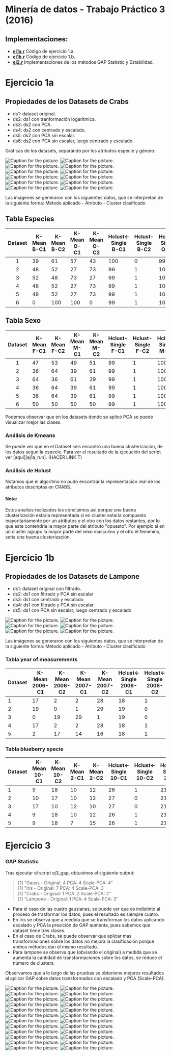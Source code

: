 Minería de datos  - Trabajo Práctico 3 (2016)
=============================================

Implementaciones:
----------------

* [**ej1a.r**][ej1a] Código de ejercicio 1.a.
* [**ej1b.r**][ej1b] Código de ejercicio 1.b.
* [**ej2.r**][ej2] Implementaciones de los métodos
GAP Statistic y Estabilidad.

Ejercicio 1a
============

Propiedades de los Datasets de Crabs
------------------------------------
 - ds1: dataset original.
 - ds2: ds1 con tranformación logarítmica.
 - ds3: ds2 con PCA.
 - ds4: ds2 con centrado y escalado.
 - ds5: ds2 con PCA sin escalar.
 - ds6: ds2 con PCA sin escalar, luego centrado y escalado.

Gráficas de los datasets, separando por los atributos especie y género:

![Caption for the picture.](crabs_DS_1_sex.jpeg)
![Caption for the picture.](crabs_DS_1_species.jpeg)
![Caption for the picture.](crabs_DS_2_sex.jpeg)
![Caption for the picture.](crabs_DS_2_species.jpeg)
![Caption for the picture.](crabs_DS_3_sex.jpeg)
![Caption for the picture.](crabs_DS_3_species.jpeg)
![Caption for the picture.](crabs_DS_4_sex.jpeg)
![Caption for the picture.](crabs_DS_4_species.jpeg)
![Caption for the picture.](crabs_DS_5_sex.jpeg)
![Caption for the picture.](crabs_DS_5_species.jpeg)
![Caption for the picture.](crabs_DS_6_sex.jpeg)
![Caption for the picture.](crabs_DS_6_species.jpeg)

Las imágenes se generaron con los siguientes datos, que se interpretan de la siguiente forma:
Método aplicado - Atributo - Cluster clasificado
## Tabla Especies

|Dataset|  K-Mean B-C1  | K-Mean B-C2 | K-Mean O-C1  | K-Mean O-C2 | Hclust<-Single B-C1 | Hclust-Single B-C2 | Hclust-Single O-C1 |  Hclust-Single O-C2 | Hclust-Average B-C1    |   Hclust-Average B-C2   |  Hclust-Average O-C1  | Hclust-Average O-C2   | Hclust-Complete B-C1   | Hclust-Complete B-C2   | Hclust-Complete O-C1    | Hclust-Complete O-C2   |
|:-------:|----|----|----|----|-----|---|----|---|-----|----|----|----|----|----|----|----|
| 1 | 39 | 61  | 57  | 43 | 100 | 0 | 99  | 1 | 69 | 31 | 46  | 54 | 62 | 38 | 43 | 57 |
| 2 | 48 | 52  | 27  | 73 | 99  | 1 | 100 | 0 | 20 | 80 | 6   | 94 | 48 | 52 | 27 | 73 |
| 3 | 52 | 48  | 73  | 27 | 99  | 1 | 100 | 0 | 2  | 98 | 1   | 99 | 48 | 52 | 27 | 73 |
| 4 | 48 | 52  | 27  | 73 | 99  | 1 | 100 | 0 | 2  | 98 | 1   | 99 | 48 | 52 | 27 | 73 |
| 5 | 48 | 52  | 27  | 73 | 99  | 1 | 100 | 0 | 20 | 80 | 6   | 94 | 48 | 52 | 27 | 73 |
| 6 | 0  | 100 | 100 | 0  | 99  | 1 | 100 | 0 | 99 | 1  | 100 | 0  | 97 | 3  | 90 | 10 |



## Tabla Sexo

|Dataset|  K-Mean F-C1  | K-Mean F-C2 | K-Mean M-C1  | K-Mean M-C2 | Hclust-Single F-C1 | Hclust-Single F-C2 | Hclust-Single M-C1 |  Hclust-Single M-C2 | Hclust-Average F-C1  | Hclust-Average F-C2 |  Hclust-Average M-C1  | Hclust-Average M-C2 | Hclust-Complete F-C1   | Hclust-Complete F-C2   | Hclust-Complete M-C1    | Hclust-Complete M-C2   |
|:-------:|----|----|----|----|-----|---|----|---|-----|----|----|----|----|----|----|----|
| 1 | 47 | 53 | 49 | 51 | 99 | 1 | 100 | 0 | 63 | 37 | 52  | 48 | 53 | 47 | 52  | 48 |
| 2 | 36 | 64 | 39 | 61 | 99 | 1 | 100 | 0 | 14 | 86 | 12  | 88 | 36 | 64 | 39  | 61 |
| 3 | 64 | 36 | 61 | 39 | 99 | 1 | 100 | 0 | 1  | 99 | 2   | 98 | 36 | 64 | 39  | 61 |
| 4 | 36 | 64 | 39 | 61 | 99 | 1 | 100 | 0 | 1  | 99 | 2   | 98 | 36 | 64 | 39  | 61 |
| 5 | 36 | 64 | 39 | 61 | 99 | 1 | 100 | 0 | 14 | 86 | 12  | 88 | 36 | 64 | 39  | 61 |
| 6 | 50 | 50 | 50 | 50 | 99 | 1 | 100 | 0 | 99 | 1  | 100 | 0  | 87 | 13 | 100 | 0  |



Podemos observar que en los datasets donde se aplicó PCA se puede visualizar mejor
las clases.


### Análisis de Kmeans

Se puede ver que en el Dataset seis encontró una buena clusterización, de los datos segun la especie. Para ver el resultado de la ejecución del script ver [aquí][ej1a_run]. (HACER LINK T)

### Análisis de Hclust

Notamos que el algoritmo no pudo encontrar la representación real de los atributos descriptas en CRABS.

#### Nota:
Estos analisis realizados los concluimos asi porque una buena clusterización estaria representada si en cluster estaria compuesto mayoritariamente por un atributos y el otro con los datos restantes, por lo que este contendria la mayor parte del atributo "opuesto". Por ejemplo si en un cluster agrupo la mayor parte del sexo masculino y el otro el femenino, seria una buena clusterización.


Ejercicio 1b
============

Propiedades de los Datasets de Lampone
------------------------------------
 - ds1: dataset original con filtrado.
 - ds2: ds1 con filtrado y PCA sin escalar
 - ds3: ds1 con centrado y escalado
 - ds4: ds1 con filtrado y PCA sin escalar.
 - ds5: ds1 con PCA sin escalar, luego centrado y escalado

![Caption for the picture.](lampone_DS_2_blueberry_specie.jpeg)
![Caption for the picture.](lampone_DS_2_year_of_measurement.jpeg)
![Caption for the picture.](lampone_DS_4_blueberry_specie.jpeg)
![Caption for the picture.](lampone_DS_4_year_of_measurement.jpeg)
![Caption for the picture.](lampone_DS_5_blueberry_specie.jpeg)
![Caption for the picture.](lampone_DS_5_year_of_measurement.jpeg)


Las imágenes se generaron con los siguientes datos, que se interpretan de la siguiente forma:
Método aplicado - Atributo - Cluster clasificado

### Tabla year of measurements

 |  Dataset |  K-Mean 2006-C1  |  K-Mean 2006-C2  |  K-Mean 2007-C1  |  K-Mean 2007-C2  |  Hclust<-Single 2006-C1  | Hclust<-Single 2006-C2  |  Hclust<-Single 2007-C1  | Hclust<-Single 2007-C2  |  Hclust-Average 2006-C1  | Hclust-Average 2006-C2  |  Hclust-Average 2007-C1  | Hclust-Average 2007-C2  |  Hclust-Complete 2006-C1  | Hclust-Complete 2006-C2  |  Hclust-Complete 2007-C1  |  Hclust-Complete 2007-C2  |
 |---|----|----|----|----|----|---|----|---|----|---|----|---|----|---|----|----|
 | 1 | 17 | 2  | 2  | 28 | 18 | 1 | 29 | 1 | 18 | 1 | 29 | 1 | 18 | 1 | 24 | 6  |
 | 2 | 19 | 0  | 1  | 29 | 19 | 0 | 29 | 1 | 19 | 0 | 29 | 1 | 19 | 0 | 9  | 21 |
 | 3 | 0  | 19 | 29 | 1  | 19 | 0 | 29 | 1 | 19 | 0 | 29 | 1 | 19 | 0 | 10 | 20 |
 | 4 | 17 | 2  | 2  | 28 | 18 | 1 | 29 | 1 | 18 | 1 | 29 | 1 | 18 | 1 | 24 | 6  |
 | 5 | 2  | 17 | 14 | 16 | 18 | 1 | 29 | 1 | 18 | 1 | 29 | 1 | 18 | 1 | 27 | 3  |

### Tabla blueberry specie

|  Dataset |  K-Mean 10-C1  |  K-Mean 10-C2  |  K-Mean 2-C1  |  K-Mean 2-C2  |  Hclust<-Single 10-C1  | Hclust<-Single 10-C2  |  Hclust<-Single 2-C1  | Hclust<-Single 2-C2  |  Hclust-Average 10-C1  | Hclust-Average 10-C2  |  Hclust-Average 2-C1  | Hclust-Average 2-C2  |  Hclust-Complete 10-C1  | Hclust-Complete 10-C2  |  Hclust-Complete 2-C1  |  Hclust-Complete 2-C2  |
|---|----|----|----|----|----|---|----|---|----|---|----|---|----|----|----|---|
| 1 | 9  | 18 | 10 | 12 | 26 | 1 | 21 | 1 | 26 | 1 | 21 | 1 | 23 | 4  | 19 | 3 |
| 2 | 10 | 17 | 10 | 12 | 27 | 0 | 21 | 1 | 27 | 0 | 21 | 1 | 10 | 17 | 18 | 4 |
| 3 | 17 | 10 | 12 | 10 | 27 | 0 | 21 | 1 | 27 | 0 | 21 | 1 | 10 | 17 | 19 | 3 |
| 4 | 9  | 18 | 10 | 12 | 26 | 1 | 21 | 1 | 26 | 1 | 21 | 1 | 23 | 4  | 19 | 3 |
| 5 | 9  | 18 | 7  | 15 | 26 | 1 | 21 | 1 | 26 | 1 | 21 | 1 | 26 | 1  | 19 | 3 |


Ejercicio 3
===========

### GAP Statistic
Tras ejecutar el script ej3_gap, obtuvimos el siguiente output:
>[1] "Gauss - Original: 4 PCA: 4 Scale-PCA: 4"  
>[1] "Iris - Original: 7 PCA: 4 Scale-PCA: 3  
>[1] "Crabs - Original: 1 PCA: 2 Scale-PCA: 2"  
>[1] "Lampone - Original: 1 PCA: 4 Scale-PCA: 3"

- Para el caso de las cuatro gausianas, se puede ver que es indistinto al proceso de trasformar los datos, pues el resultado es siempre cuatro.
- En Iris se observa que a medida que se transforman los datos aplicando escalado y PCA la presición de GAP aumenta, pues sabemos que dataset tiene tres clases.
- En el caso de Crabs, se puede observar que aplicar mas transformaciones sobre los datos no mejora la clasificación porque ambos métodos dan el mismo resultado.
- Para lampone se observa que (obviando el original) a medida que se aumenta la cantidad de transformaciones sobre los datos, se reduce el número de clusters.

Observamos que a lo largo de las pruebas se obteniene mejores resultados al aplicar GAP sobre datos transformados con escalado y PCA (Scale-PCA).


![Caption for the picture.](CRABS_2.jpeg)
![Caption for the picture.](CRABS_3.jpeg)
![Caption for the picture.](CRABS_4.jpeg)
![Caption for the picture.](CRABS_5.jpeg)
![Caption for the picture.](CRABS_6.jpeg)
![Caption for the picture.](CRABS_7.jpeg)
![Caption for the picture.](GAUSS_2.jpeg)
![Caption for the picture.](GAUSS_3.jpeg)
![Caption for the picture.](GAUSS_4.jpeg)
![Caption for the picture.](GAUSS_5.jpeg)
![Caption for the picture.](GAUSS_6.jpeg)
![Caption for the picture.](GAUSS_7.jpeg)
![Caption for the picture.](IRIS_2.jpeg)
![Caption for the picture.](IRIS_3.jpeg)
![Caption for the picture.](IRIS_4.jpeg)
![Caption for the picture.](IRIS_5.jpeg)
![Caption for the picture.](IRIS_6.jpeg)
![Caption for the picture.](IRIS_7.jpeg)
![Caption for the picture.](LAMPONE_2.jpeg)
![Caption for the picture.](LAMPONE_3.jpeg)
![Caption for the picture.](LAMPONE_4.jpeg)
![Caption for the picture.](LAMPONE_5.jpeg)
![Caption for the picture.](LAMPONE_6.jpeg)
![Caption for the picture.](LAMPONE_7.jpeg)

[ej1a]: ej1a.r
[ej1b]: ej1b.r
[ej2]: ej2.r
